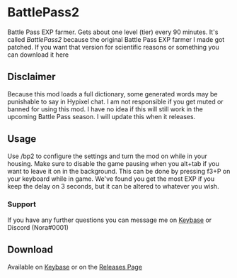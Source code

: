 # BattlePass2
Battle Pass EXP farmer. Gets about one level (tier) every 90 minutes. It's called *BattlePass2* because the original Battle Pass EXP farmer I made got patched. If you want that version for scientific reasons or something you can download it here
## Disclaimer
Because this mod loads a full dictionary, some generated words may be punishable to say in Hypixel chat.
I am not responsible if you get muted or banned for using this mod.
I have no idea if this will still work in the upcoming Battle Pass season. I will update this when it releases.
## Usage
Use /bp2 to configure the settings and turn the mod on while in your housing.
Make sure to disable the game pausing when you alt+tab if you want to leave it on in the background. This can be done by pressing f3+P on your keyboard while in game.
We've found you get the most EXP if you keep the delay on 3 seconds, but it can be altered to whatever you wish.
### Support
If you have any further questions you can message me on [Keybase](https://keybase.io/squag) or Discord (Nora#0001)
## Download
Available on [Keybase]("https://keybase.pub/squag/mc/mods/BattlePass2/BattlePass2-2.0.1.jar") or on the [Releases Page]("https://github.com/Sqwak/BattlePass2/releases")